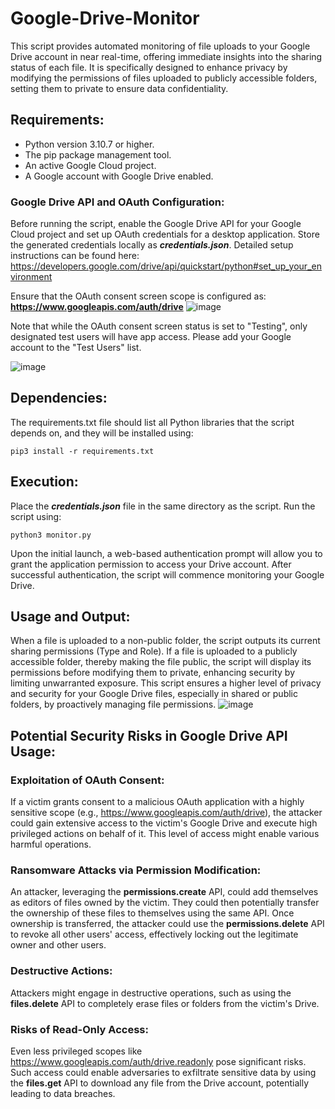 # Google-Drive-Monitor

This script provides automated monitoring of file uploads to your Google Drive account in near real-time, offering immediate insights into the sharing status of each file. It is specifically designed to enhance privacy by modifying the permissions of files uploaded to publicly accessible folders, setting them to private to ensure data confidentiality.

## Requirements:
* Python version 3.10.7 or higher.
* The pip package management tool.
* An active Google Cloud project.
* A Google account with Google Drive enabled.

### Google Drive API and OAuth Configuration:
Before running the script, enable the Google Drive API for your Google Cloud project and set up OAuth credentials for a desktop application. Store the generated credentials locally as **_credentials.json_**. Detailed setup instructions can be found here:
https://developers.google.com/drive/api/quickstart/python#set_up_your_environment

Ensure that the OAuth consent screen scope is configured as:
**https://www.googleapis.com/auth/drive**
![image](https://github.com/sonntaglior/Google-Drive-Monitor/assets/40151842/90e20221-ee06-46a4-a113-6c282ae35bc2)


Note that while the OAuth consent screen status is set to "Testing", only designated test users will have app access. Please add your Google account to the "Test Users" list.

![image](https://github.com/sonntaglior/Google-Drive-Monitor/assets/40151842/c55ce6a6-3416-44f3-8210-33c0fa0705b0) 

## Dependencies:
The requirements.txt file should list all Python libraries that the script depends on, and they will be installed using:
```
pip3 install -r requirements.txt
```
## Execution:
Place the **_credentials.json_** file in the same directory as the script. Run the script using:
```
python3 monitor.py
```
Upon the initial launch, a web-based authentication prompt will allow you to grant the application permission to access your Drive account. After successful authentication, the script will commence monitoring your Google Drive.

## Usage and Output:
When a file is uploaded to a non-public folder, the script outputs its current sharing permissions (Type and Role).
If a file is uploaded to a publicly accessible folder, thereby making the file public, the script will display its permissions before modifying them to private, enhancing security by limiting unwarranted exposure.
This script ensures a higher level of privacy and security for your Google Drive files, especially in shared or public folders, by proactively managing file permissions.
![image](https://github.com/sonntaglior/Google-Drive-Monitor/assets/40151842/db51dd79-bdb7-4dc2-8c71-26bae83c74be)

## Potential Security Risks in Google Drive API Usage:
### Exploitation of OAuth Consent:
If a victim grants consent to a malicious OAuth application with a highly sensitive scope (e.g., https://www.googleapis.com/auth/drive), the attacker could gain extensive access to the victim's Google Drive and execute high privileged actions on behalf of it. This level of access might enable various harmful operations.
### Ransomware Attacks via Permission Modification:
An attacker, leveraging the **permissions.create** API, could add themselves as editors of files owned by the victim. They could then potentially transfer the ownership of these files to themselves using the same API. Once ownership is transferred, the attacker could use the **permissions.delete** API to revoke all other users' access, effectively locking out the legitimate owner and other users.
### Destructive Actions:
Attackers might engage in destructive operations, such as using the **files.delete** API to completely erase files or folders from the victim's Drive.
### Risks of Read-Only Access:
Even less privileged scopes like https://www.googleapis.com/auth/drive.readonly pose significant risks. Such access could enable adversaries to exfiltrate sensitive data by using the **files.get** API to download any file from the Drive account, potentially leading to data breaches.
